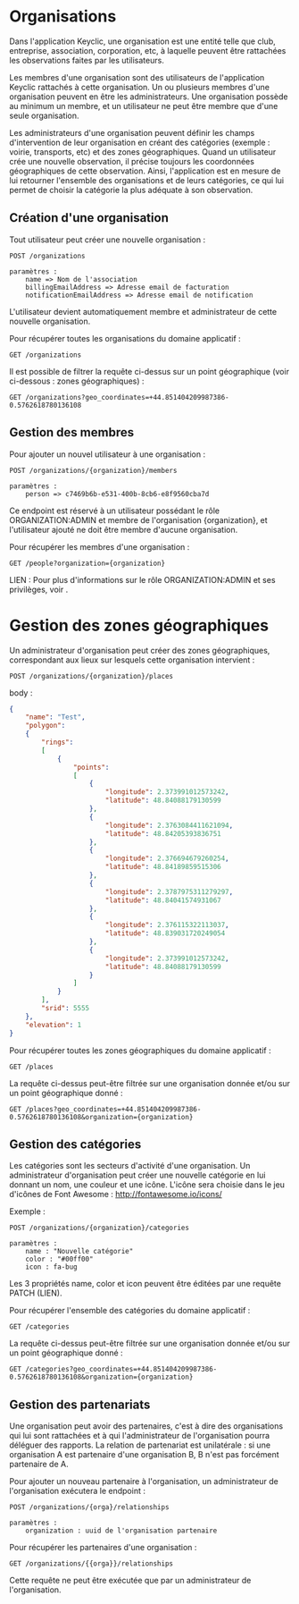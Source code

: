 # Organisations

Dans l'application Keyclic, une organisation est une entité telle que club, entreprise, association, corporation, etc, à laquelle peuvent être rattachées les observations faites par les utilisateurs.

Les membres d'une organisation sont des utilisateurs de l'application Keyclic rattachés à cette organisation. Un ou plusieurs membres d'une organisation peuvent en être les administrateurs. Une organisation possède au minimum un membre, et un utilisateur ne peut être membre que d'une seule organisation.

Les administrateurs d'une organisation peuvent définir les champs d'intervention de leur organisation en créant des catégories (exemple : voirie, transports, etc) et des zones géographiques. Quand un utilisateur crée une nouvelle observation, il précise toujours les coordonnées géographiques de cette observation. Ainsi, l'application est en mesure de lui retourner l'ensemble des organisations et de leurs catégories, ce qui lui permet de choisir la catégorie la plus adéquate à son observation.

## Création d'une organisation

Tout utilisateur peut créer une nouvelle organisation :

```
POST /organizations
```

```
paramètres :
    name => Nom de l'association
    billingEmailAddress => Adresse email de facturation
    notificationEmailAddress => Adresse email de notification
```

L'utilisateur devient automatiquement membre et administrateur de cette nouvelle organisation.

Pour récupérer toutes les organisations du domaine applicatif :

```
GET /organizations
```

Il est possible de filtrer la requête ci-dessus sur un point géographique (voir ci-dessous : zones géographiques) :

```
GET /organizations?geo_coordinates=+44.851404209987386-0.5762618780136108
```

## Gestion des membres

Pour ajouter un nouvel utilisateur à une organisation :

```
POST /organizations/{organization}/members
```

```
paramètres : 
    person => c7469b6b-e531-400b-8cb6-e8f9560cba7d
```

Ce endpoint est réservé à un utilisateur possédant le rôle ORGANIZATION:ADMIN et membre de l'organisation {organization}, et l'utilisateur ajouté ne doit être membre d'aucune organisation.

Pour récupérer les membres d'une organisation :

```
GET /people?organization={organization}
```

LIEN : Pour plus d'informations sur le rôle ORGANIZATION:ADMIN et ses privilèges, voir .

# Gestion des zones géographiques

Un administrateur d'organisation peut créer des zones géographiques, correspondant aux lieux sur lesquels cette organisation intervient :

```
POST /organizations/{organization}/places
```

body :
```json
{
    "name": "Test",
    "polygon":
    {
        "rings":
        [
            {
                "points":
                [
                    {
                        "longitude": 2.373991012573242,
                        "latitude": 48.84088179130599
                    },
                    {
                        "longitude": 2.3763084411621094,
                        "latitude": 48.84205393836751
                    },
                    {
                        "longitude": 2.376694679260254,
                        "latitude": 48.84189859515306
                    },
                    {
                        "longitude": 2.3787975311279297,
                        "latitude": 48.84041574931067
                    },
                    {
                        "longitude": 2.376115322113037,
                        "latitude": 48.839031720249054
                    },
                    {
                        "longitude": 2.373991012573242,
                        "latitude": 48.84088179130599
                    }
                ]
            }
        ],
        "srid": 5555
    },
    "elevation": 1
}
```

Pour récupérer toutes les zones géographiques du domaine applicatif :

```
GET /places
```

La requête ci-dessus peut-être filtrée sur une organisation donnée et/ou sur un point géographique donné :

```
GET /places?geo_coordinates=+44.851404209987386-0.5762618780136108&organization={organization}
```

## Gestion des catégories

Les catégories sont les secteurs d'activité d'une organisation. Un administrateur d'organisation peut créer une nouvelle catégorie en lui donnant un nom, une couleur et une icône. L'icône sera choisie dans le jeu d'icônes de Font Awesome : http://fontawesome.io/icons/

Exemple :

```
POST /organizations/{organization}/categories
```

```
paramètres :
    name : "Nouvelle catégorie"
    color : "#00ff00"
    icon : fa-bug
```

Les 3 propriétés name, color et icon peuvent être éditées par une requête PATCH (LIEN).

Pour récupérer l'ensemble des catégories du domaine applicatif :

```
GET /categories
```

La requête ci-dessus peut-être filtrée sur une organisation donnée et/ou sur un point géographique donné :

```
GET /categories?geo_coordinates=+44.851404209987386-0.5762618780136108&organization={organization}
```

## Gestion des partenariats

Une organisation peut avoir des partenaires, c'est à dire des organisations qui lui sont rattachées et à qui l'administrateur de l'organisation pourra déléguer des rapports. La relation de partenariat est unilatérale : si une organisation A est partenaire d'une organisation B, B n'est pas forcément partenaire de A.

Pour ajouter un nouveau partenaire à l'organisation, un administrateur de l'organisation exécutera le endpoint :

```
POST /organizations/{orga}/relationships
```

```
paramètres :
    organization : uuid de l'organisation partenaire
```

Pour récupérer les partenaires d'une organisation :

```
GET /organizations/{{orga}}/relationships
```

Cette requête ne peut être exécutée que par un administrateur de l'organisation.






















